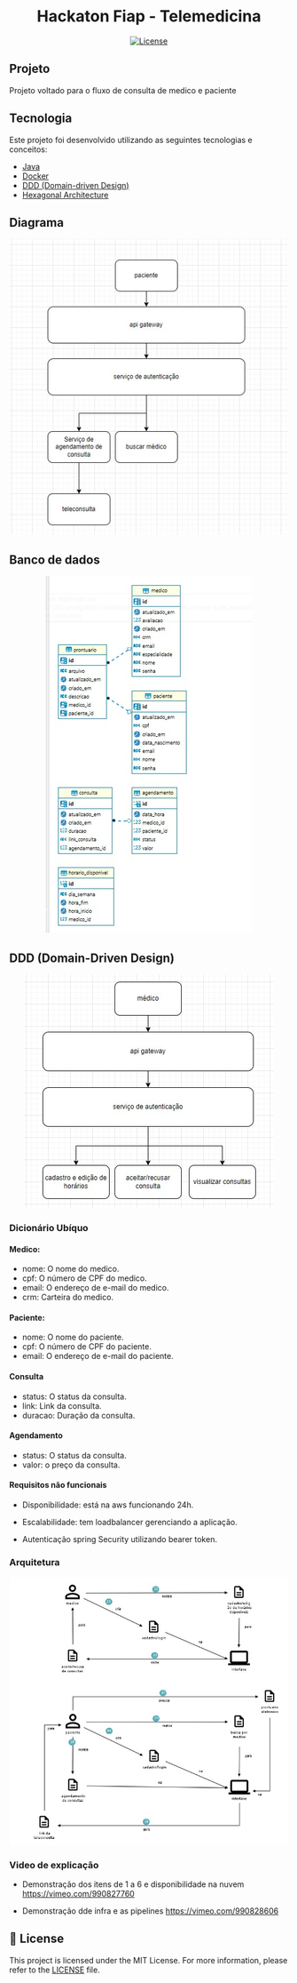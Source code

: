 <h1 align="center">Hackaton Fiap - Telemedicina</h1>

<p align="center">
  <a href="#-license">
    <img alt="License" src="https://img.shields.io/static/v1?label=license&message=MIT&color=ed2945&labelColor=000000">
  </a>
</p>

## Projeto

Projeto voltado para o fluxo de consulta de medico e paciente

## Tecnologia

Este projeto foi desenvolvido utilizando as seguintes tecnologias e conceitos:

- [Java](https://www.java.com/pt-BR/)
- [Docker](https://www.docker.com/)
- [DDD (Domain-driven Design)](https://domainlanguage.com/)
- [Hexagonal Architecture](<https://en.wikipedia.org/wiki/Hexagonal_architecture_(software)>)

## Diagrama
<div align="center">
  <img src="./paciente.jpeg" alt="paciente" />
</div>

## Banco de dados
<div align="center">
  <img src="./banco.jpeg" alt="banco" />
</div>


## DDD (Domain-Driven Design)

<div align="center">
  <img src="./medico.jpeg" alt="medico" />
</div>

### Dicionário Ubíquo

#### Medico:
- nome: O nome do medico.
- cpf: O número de CPF do medico.
- email: O endereço de e-mail do medico.
- crm: Carteira do medico.

#### Paciente:
- nome: O nome do paciente.
- cpf: O número de CPF do paciente.
- email: O endereço de e-mail do paciente.

#### Consulta
- status: O status da consulta.
- link: Link da consulta.
- duracao: Duração da consulta.

#### Agendamento
- status: O status da consulta.
- valor: o preço da consulta.


#### Requisitos não funcionais

- Disponibilidade: está na aws funcionando 24h.

- Escalabilidade: tem loadbalancer gerenciando a aplicação.

- Autenticação spring Security utilizando bearer token.


### Arquitetura 
<div align="center">
  <img src="./arq.jpeg" alt="Arquitetura" />
</div>

### Video de explicação
- Demonstração dos itens de 1 a 6 e disponibilidade na nuvem
https://vimeo.com/990827760

- Demonstração dde infra e as pipelines
https://vimeo.com/990828606

## 📝 License

This project is licensed under the MIT License. For more information, please refer to the [LICENSE](LICENSE.md) file.
